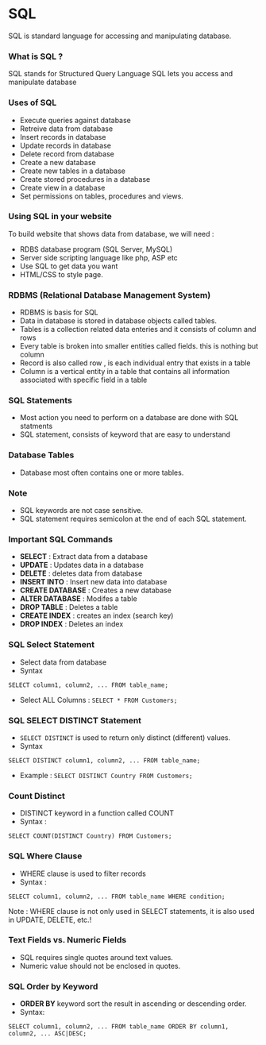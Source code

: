 # SQL
SQL is standard language for accessing and manipulating database.

### What is SQL ?
SQL stands for Structured Query Language
SQL lets you access and manipulate database

### Uses of SQL
* Execute queries against database
* Retreive data from database
* Insert records in database
* Update records in database
* Delete record from database
* Create a new database
* Create new tables in a database
* Create stored procedures in a database
* Create view in a database
* Set permissions on tables, procedures and views.

### Using SQL in your website
To build website that shows data from database, we will need :
* RDBS database program (SQL Server, MySQL)
* Server side scripting language like php, ASP etc
* Use SQL to get data you want
* HTML/CSS to style page.

### RDBMS (Relational Database Management System)
* RDBMS is basis for SQL
* Data in database is stored in database objects called tables.
* Tables is a collection related data enteries and it consists of column and rows
* Every table is broken into smaller entities called fields. this is nothing but column
* Record is also called row , is each individual entry that exists in a table
* Column is a vertical entity in a table that contains all information associated with specific field in a table

### SQL Statements
* Most action you need to perform on a database are done with SQL statments
* SQL statement, consists of keyword that are easy to understand

### Database Tables
* Database most often contains one or more tables.

### Note 
* SQL keywords are not case sensitive.
* SQL statement requires semicolon at the end of each SQL statement.

### Important SQL Commands
* **SELECT** :  Extract data from a database
* **UPDATE** : Updates data in a database
* **DELETE** : deletes data from database
* **INSERT INTO** : Insert new data into database
* **CREATE DATABASE** : Creates a new database
* **ALTER DATABASE** : Modifes a table
* **DROP TABLE** : Deletes a table
* **CREATE INDEX** : creates an index (search key)
* **DROP INDEX** : Deletes an index

### SQL Select Statement
* Select data from database
* Syntax
```
SELECT column1, column2, ... FROM table_name;
```
* Select ALL Columns : `SELECT * FROM Customers;`

### SQL SELECT DISTINCT Statement
* `SELECT DISTINCT` is used to return only distinct (different) values.
* Syntax
```
SELECT DISTINCT column1, column2, ... FROM table_name;
```
* Example : `SELECT DISTINCT Country FROM Customers;`

### Count Distinct
* DISTINCT keyword in a function called COUNT
* Syntax :
```
SELECT COUNT(DISTINCT Country) FROM Customers;
```

### SQL Where Clause
* WHERE clause  is used to filter records
* Syntax :
```
SELECT column1, column2, ... FROM table_name WHERE condition;
```

Note : WHERE clause is not only used in SELECT statements, it is also used in UPDATE, DELETE, etc.!

### Text Fields vs. Numeric Fields
* SQL requires single quotes around text values.
* Numeric value should not be enclosed in quotes.

### SQL Order by Keyword
* **ORDER BY** keyword sort the result in ascending or descending order.
* Syntax:
```
SELECT column1, column2, ... FROM table_name ORDER BY column1, column2, ... ASC|DESC;
```



   



